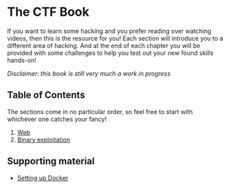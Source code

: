 # The CTF Book

If you want to learn some hacking and you prefer reading over watching videos, then this is the
resource for you! Each section will introduce you to a different area of hacking. And at the end of
each chapter you will be provided with some challenges to help you test out your new found skills
hands-on!

*Disclaimer: this book is still very much a work in progress*

## Table of Contents

The sections come in no particular order, so feel free to start with whichever one catches your
fancy!

1. [Web](01-Web/Readme.md)
2. [Binary exploitation](02-BinaryExploitation/Readme.md)

## Supporting material

- [Setting up Docker](SettingUpDocker.md)
